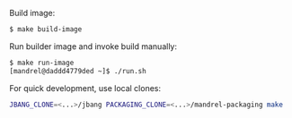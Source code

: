Build image:

```bash
$ make build-image
```

Run builder image and invoke build manually:

```bash
$ make run-image
[mandrel@daddd4779ded ~]$ ./run.sh
```

For quick development, use local clones:

```bash
JBANG_CLONE=<...>/jbang PACKAGING_CLONE=<...>/mandrel-packaging make
```
